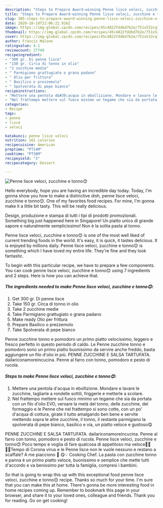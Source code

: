 ```yaml
---
description: "Steps to Prepare Award-winning Penne lisce veloci, zucchine e tonno😊"
title: "Steps to Prepare Award-winning Penne lisce veloci, zucchine e tonno😊"
slug: 305-steps-to-prepare-award-winning-penne-lisce-veloci-zucchine-e-tonno
date: 2020-10-18T22:06:22.816Z
image: https://img-global.cpcdn.com/recipes/45c4822fddbd7b2e/751x532cq70/penne-lisce-veloci-zucchine-e-tonno😊-recipe-main-photo.jpg
thumbnail: https://img-global.cpcdn.com/recipes/45c4822fddbd7b2e/751x532cq70/penne-lisce-veloci-zucchine-e-tonno😊-recipe-main-photo.jpg
cover: https://img-global.cpcdn.com/recipes/45c4822fddbd7b2e/751x532cq70/penne-lisce-veloci-zucchine-e-tonno😊-recipe-main-photo.jpg
author: Francis Malone
ratingvalue: 4.1
reviewcount: 27749
recipeingredient:
- "300 gr. Di penne lisce"
- "150 gr. Circa di tonno in olio"
- "2 zucchine medie"
- " Parmigiano grattugiato o grana padano"
- " Olio per frittura"
- " Basilico o prezzemolo"
- " Spolverata di pepe bianco"
recipeinstructions:
- "Mettere una pentola d&#39;acqua in ebollizione. Mondare e lavare le zucchine, tagliarle a rondelle sottili, friggerle e metterle a scolare."
- "Nel frattempo mettere sul fuoco minimo un tegame che sia da portata con un filo d&#39;olio EVO, versare la metà del tonno, delle zucchine, del formaggio e le Penne che nel frattempo si sono cotte, con un po&#39; d&#39;acqua di cottura, girate il tutto amalgando ben bene e servite mettendo sopra le altre zucchine, il tonno, il restante parmigiano la spolverata di pepe bianco, basilico e via, un piatto veloce e gustoso😋"
categories:
- Recipe
tags:
- penne
- lisce
- veloci

katakunci: penne lisce veloci 
nutrition: 161 calories
recipecuisine: American
preptime: "PT14M"
cooktime: "PT30M"
recipeyield: "3"
recipecategory: Dessert

---
```



![Penne lisce veloci, zucchine e tonno😊](https://img-global.cpcdn.com/recipes/45c4822fddbd7b2e/751x532cq70/penne-lisce-veloci-zucchine-e-tonno😊-recipe-main-photo.jpg)

Hello everybody, hope you are having an incredible day today. Today, I'm gonna show you how to make a distinctive dish, penne lisce veloci, zucchine e tonno😊. One of my favorites food recipes. For mine, I'm gonna make it a little bit tasty. This will be really delicious.

Design, produzione e stampa di tutti i tipi di prodotti promozionali. Something big just happened here in Singapore! Un piatto unico di grande sapore e naturalmente semplicissimo! Non è la solita pasta al tonno.

Penne lisce veloci, zucchine e tonno😊 is one of the most well liked of current trending foods in the world. It's easy, it is quick, it tastes delicious. It is enjoyed by millions daily. Penne lisce veloci, zucchine e tonno😊 is something which I have loved my entire life. They're fine and they look fantastic.


To begin with this particular recipe, we have to prepare a few components. You can cook penne lisce veloci, zucchine e tonno😊 using 7 ingredients and 2 steps. Here is how you can achieve that.

<!--inarticleads1-->

##### The ingredients needed to make Penne lisce veloci, zucchine e tonno😊:

1. Get 300 gr. Di penne lisce
1. Take 150 gr. Circa di tonno in olio
1. Take 2 zucchine medie
1. Take  Parmigiano grattugiato o grana padano
1. Make ready  Olio per frittura
1. Prepare  Basilico o prezzemolo
1. Take  Spolverata di pepe bianco


Penne zucchine tonno e pomodoro un primo piatto velocissimo, leggero e fresco perfetto in questo periodo di caldo. Le Penne zucchine tonno e pomodoro sono un primo piatto buonissimo da servire anche freddo, basta aggiungere un filo d&#39;olio in più. PENNE ZUCCHINE E SALSA TARTUFATA. dailariconamoreincucina. Penne al farro con tonno, pomodoro e pesto di rucola. 

<!--inarticleads2-->

##### Steps to make Penne lisce veloci, zucchine e tonno😊:

1. Mettere una pentola d&#39;acqua in ebollizione. Mondare e lavare le zucchine, tagliarle a rondelle sottili, friggerle e metterle a scolare.
1. Nel frattempo mettere sul fuoco minimo un tegame che sia da portata con un filo d&#39;olio EVO, versare la metà del tonno, delle zucchine, del formaggio e le Penne che nel frattempo si sono cotte, con un po&#39; d&#39;acqua di cottura, girate il tutto amalgando ben bene e servite mettendo sopra le altre zucchine, il tonno, il restante parmigiano la spolverata di pepe bianco, basilico e via, un piatto veloce e gustoso😋


PENNE ZUCCHINE E SALSA TARTUFATA. dailariconamoreincucina. Penne al farro con tonno, pomodoro e pesto di rucola. Penne lisce veloci, zucchine e tonno😊 Poco tempo e voglia di fare qualcosa di appetitoso ma veloce🏃‍♀️🏃‍♂️Tempo di Corona virus e le Penne lisce non le vuole nessuno e restano a scaffale? A me piacciono 🤩 😋💡 Cooking Chef. La pasta con zucchine tonno e panna è un primo piatto veloce, buonissimo e semplice che mette tutti d&#39;accordo e va benissimo per tutta la famiglia, compresi i bambini. 

So that is going to wrap this up with this exceptional food penne lisce veloci, zucchine e tonno😊 recipe. Thanks so much for your time. I'm sure that you can make this at home. There's gonna be more interesting food in home recipes coming up. Remember to bookmark this page in your browser, and share it to your loved ones, colleague and friends. Thank you for reading. Go on get cooking!
